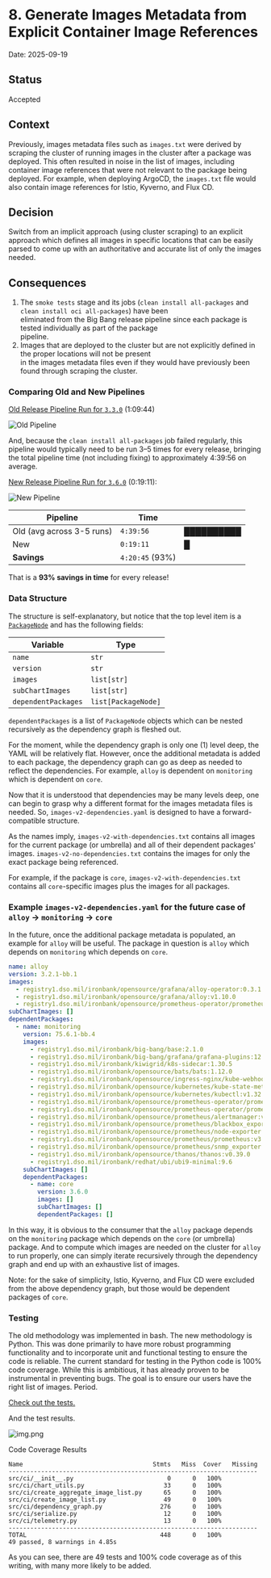 # 8. Generate Images Metadata from Explicit Container Image References

Date: 2025-09-19

## Status

Accepted

## Context

Previously, images metadata files such as `images.txt` were derived by scraping the cluster of running images in the
cluster after a package was deployed.
This often resulted in noise in the list of images, including container image references that were not relevant to the
package being deployed.
For example, when deploying ArgoCD, the `images.txt` file would also contain image references for Istio, Kyverno, and
Flux CD.

## Decision

Switch from an implicit approach (using cluster scraping) to an explicit approach which defines all images in specific
locations that can be easily parsed to come up with an authoritative and accurate list of only the images needed.

## Consequences

1. The `smoke tests` stage and its jobs (`clean install all-packages` and `clean install oci all-packages`) have been \
   eliminated from the Big Bang release pipeline since each package is tested individually as part of the package \
   pipeline.
2. Images that are deployed to the cluster but are not explicitly defined in the proper locations will not be present \
   in the images metadata files even if they would have previously been found through scraping the cluster.

### Comparing Old and New Pipelines

[Old Release Pipeline Run for `3.3.0`](https://repo1.dso.mil/big-bang/bigbang/-/pipelines/4389354) (1:09:44)

![Old Pipeline](https://repo1.dso.mil/big-bang/product/bb-static/-/raw/main/blog/assets/imgs/images-v2-metadata-files/old-pipeline.png)

And, because the `clean install all-packages` job failed regularly, this pipeline would typically need to be run 3–5
times for every release, bringing the total pipeline time (not including fixing) to approximately 4:39:56 on average.

[New Release Pipeline Run for `3.6.0`](https://repo1.dso.mil/big-bang/bigbang/-/pipelines/4495018) (0:19:11):

![New Pipeline](https://repo1.dso.mil/big-bang/product/bb-static/-/raw/main/blog/assets/imgs/images-v2-metadata-files/new-pipeline.png)

| Pipeline                  | Time            |            |
|---------------------------|-----------------|------------|
| Old (avg across 3-5 runs) | `4:39:56`       | ██████████ |
| New                       | `0:19:11`       | █          |
| **Savings**               | `4:20:45` (93%) |            |

That is a **93% savings in time** for every release!

### Data Structure

The structure is self-explanatory, but notice that the top level item is a
[`PackageNode`](https://repo1.dso.mil/big-bang/pipeline-templates/pipeline-templates/-/blob/2.24.16/scripts/pipeline/src/ci/dependency_graph.py?ref_type=tags#L22)
and has the following fields:

| Variable            | Type                |
|---------------------|---------------------|
| `name`              | `str`               |
| `version`           | `str`               |
| `images`            | `list[str]`         |
| `subChartImages`    | `list[str]`         |
| `dependentPackages` | `list[PackageNode]` |

`dependentPackages` is a list of `PackageNode` objects which can be nested recursively as the dependency graph is
fleshed out.

For the moment, while the dependency graph is only one (1) level deep, the YAML will be relatively flat. However, once
the additional metadata is added to each package, the dependency graph can go as deep as needed to reflect the
dependencies.
For example, `alloy` is dependent on `monitoring` which is dependent on `core`.

Now that it is understood that dependencies may be many levels deep, one can begin to grasp why a different format for
the images metadata files is needed. So, `images-v2-dependencies.yaml` is designed to have a forward-compatible
structure.

As the names imply, `images-v2-with-dependencies.txt` contains all images for the current package (or umbrella) and all
of their dependent packages' images. `images-v2-no-dependencies.txt` contains the images for only the exact package
being referenced.

For example, if the package is `core`, `images-v2-with-dependencies.txt` contains all `core`-specific images plus the
images for all packages.

### Example `images-v2-dependencies.yaml` for the future case of `alloy` -> `monitoring` -> `core`

In the future, once the additional package metadata is populated, an example for `alloy` will be useful.
The package in question is `alloy` which depends on `monitoring` which depends on `core`.

```yaml
name: alloy
version: 3.2.1-bb.1
images:
  - registry1.dso.mil/ironbank/opensource/grafana/alloy-operator:0.3.1
  - registry1.dso.mil/ironbank/opensource/grafana/alloy:v1.10.0
  - registry1.dso.mil/ironbank/opensource/prometheus-operator/prometheus-config-reloader:v0.84.0
subChartImages: []
dependentPackages:
  - name: monitoring
    version: 75.6.1-bb.4
    images:
      - registry1.dso.mil/ironbank/big-bang/base:2.1.0
      - registry1.dso.mil/ironbank/big-bang/grafana/grafana-plugins:12.0.2
      - registry1.dso.mil/ironbank/kiwigrid/k8s-sidecar:1.30.5
      - registry1.dso.mil/ironbank/opensource/bats/bats:1.12.0
      - registry1.dso.mil/ironbank/opensource/ingress-nginx/kube-webhook-certgen:v1.5.4
      - registry1.dso.mil/ironbank/opensource/kubernetes/kube-state-metrics:v2.16.0
      - registry1.dso.mil/ironbank/opensource/kubernetes/kubectl:v1.32.6
      - registry1.dso.mil/ironbank/opensource/prometheus-operator/prometheus-config-reloader:v0.83.0
      - registry1.dso.mil/ironbank/opensource/prometheus-operator/prometheus-operator:v0.83.0
      - registry1.dso.mil/ironbank/opensource/prometheus/alertmanager:v0.28.1
      - registry1.dso.mil/ironbank/opensource/prometheus/blackbox_exporter:v0.26.0
      - registry1.dso.mil/ironbank/opensource/prometheus/node-exporter:v1.9.1
      - registry1.dso.mil/ironbank/opensource/prometheus/prometheus:v3.4.2
      - registry1.dso.mil/ironbank/opensource/prometheus/snmp_exporter:v0.29.0
      - registry1.dso.mil/ironbank/opensource/thanos/thanos:v0.39.0
      - registry1.dso.mil/ironbank/redhat/ubi/ubi9-minimal:9.6
    subChartImages: []
    dependentPackages:
      - name: core
        version: 3.6.0
        images: []
        subChartImages: []
        dependentPackages: []
```

In this way, it is obvious to the consumer that the `alloy` package depends on the `monitoring` package which depends on
the `core` (or umbrella) package. And to compute which images are needed on the cluster for `alloy` to run properly, one
can simply iterate recursively through the dependency graph and end up with an exhaustive list of images.

Note: for the sake of simplicity, Istio, Kyverno, and Flux CD were excluded from the above dependency graph, but those
would be dependent packages of `core`.

### Testing

The old methodology was implemented in bash.
The new methodology is Python.
This was done primarily to have more robust programming functionality and to incorporate unit and functional testing to
ensure the code is reliable.
The current standard for testing in the Python code is 100% code coverage.
While this is ambitious, it has already proven to be instrumental in preventing bugs.
The goal is to ensure our users have the right list of images.
Period.

[Check out the tests.](https://repo1.dso.mil/big-bang/pipeline-templates/pipeline-templates/-/tree/master/scripts/pipeline/tests?ref_type=heads)

And the test results.

![img.png](https://repo1.dso.mil/big-bang/product/bb-static/-/raw/main/blog/assets/imgs/images-v2-metadata-files/pytest-results.png)

Code Coverage Results

```text
Name                                    Stmts   Miss  Cover   Missing
---------------------------------------------------------------------
src/ci/__init__.py                          0      0   100%
src/ci/chart_utils.py                      33      0   100%
src/ci/create_aggregate_image_list.py      65      0   100%
src/ci/create_image_list.py                49      0   100%
src/ci/dependency_graph.py                276      0   100%
src/ci/serialize.py                        12      0   100%
src/ci/telemetry.py                        13      0   100%
---------------------------------------------------------------------
TOTAL                                     448      0   100%
49 passed, 8 warnings in 4.85s
```

As you can see, there are 49 tests and 100% code coverage as of this writing, with many more likely to be added.
